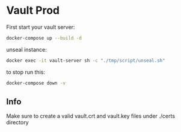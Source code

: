 # Vault Prod
First start your vault server:
```sh
docker-compose up --build -d
```
unseal instance:
```sh
docker exec -it vault-server sh -c "./tmp/script/unseal.sh"
```
to stop run this:
```sh
docker-compose down -v
```

## Info

Make sure to create a valid vault.crt and vault.key files under ./certs directory 
